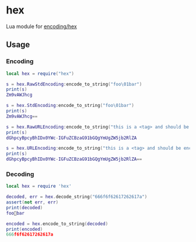 # hex

Lua module for [encoding/hex](https://pkg.go.dev/encoding/hex)

## Usage

### Encoding

```lua
local hex = require("hex")

s = hex.RawStdEncoding:encode_to_string("foo\01bar")
print(s)
Zm9vAWJhcg

s = hex.StdEncoding:encode_to_string("foo\01bar")
print(s)
Zm9vAWJhcg==

s = hex.RawURLEncoding:encode_to_string("this is a <tag> and should be encoded")
print(s)
dGhpcyBpcyBhIDx0YWc-IGFuZCBzaG91bGQgYmUgZW5jb2RlZA

s = hex.URLEncoding:encode_to_string("this is a <tag> and should be encoded")
print(s)
dGhpcyBpcyBhIDx0YWc-IGFuZCBzaG91bGQgYmUgZW5jb2RlZA==

```

### Decoding

```lua
local hex = require 'hex'

decoded, err = hex.decode_string("666f6f62617262617a")
assert(not err, err)
print(decoded)
foobar

encoded = hex.encode_to_string(decoded)
print(encoded)
666f6f62617262617a
```